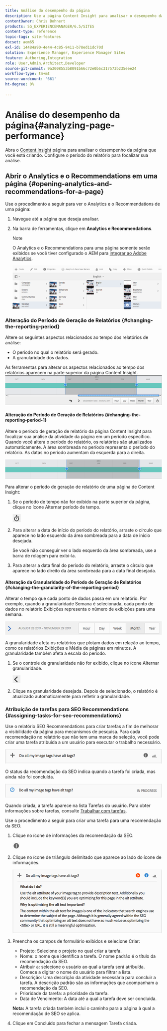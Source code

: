 ```yaml
---
title: Análise do desempenho da página
description: Use a página Content Insight para analisar o desempenho da página que você está criando
contentOwner: Chris Bohnert
products: SG_EXPERIENCEMANAGER/6.5/SITES
content-type: reference
topic-tags: site-features
docset: aem65
exl-id: 14484a90-4e44-4c85-9411-b78ed11dc70d
solution: Experience Manager, Experience Manager Sites
feature: Authoring,Integration
role: User,Admin,Architect,Developer
source-git-commit: 9a3008553b8091b66c72e0b6c317573b235eee24
workflow-type: tm+mt
source-wordcount: '661'
ht-degree: 0%

---
```


# Análise do desempenho da página{#analyzing-page-performance}

Abra o [Content Insight](/help/sites-authoring/content-insights.md) página para analisar o desempenho da página que você está criando. Configure o período do relatório para focalizar sua análise.

## Abrir o Analytics e o Recommendations em uma página {#opening-analytics-and-recommendations-for-a-page}

Use o procedimento a seguir para ver o Analytics e o Recommendations de uma página:

1. Navegue até a página que deseja analisar.
1. Na barra de ferramentas, clique em **Analytics e Recommendations**.

   >[!NOTE]
   >
   >O Analytics e o Recommendations para uma página somente serão exibidos se você tiver configurado o AEM para [integrar ao Adobe Analytics](/help/sites-administering/adobeanalytics-connect.md).

   ![screen-shot_2019-03-05at115319](assets/screen-shot_2019-03-05at115319.png)

### Alteração do Período de Geração de Relatórios {#changing-the-reporting-period}

Altere os seguintes aspectos relacionados ao tempo dos relatórios de análise:

* O período no qual o relatório será gerado.
* A granularidade dos dados.

As ferramentas para alterar os aspectos relacionados ao tempo dos relatórios aparecem na parte superior da página Content Insight. ![chlimage_1-126](assets/chlimage_1-126.png)

#### Alteração do Período de Geração de Relatórios {#changing-the-reporting-period-1}

Altere o período de geração de relatório da página Content Insight para focalizar sua análise da atividade da página em um período específico. Quando você altera o período do relatório, os relatórios são atualizados automaticamente. A área sombreada no período representa o período do relatório. As datas no período aumentam da esquerda para a direita.

![chlimage_1-127](assets/chlimage_1-127.png)

Para alterar o período de geração de relatório de uma página de Content Insight:

1. Se o período de tempo não for exibido na parte superior da página, clique no ícone Alternar período de tempo.

   ![Alternar intervalo de tempo](do-not-localize/chlimage_1-22.png)

1. Para alterar a data de início do período do relatório, arraste o círculo que aparece no lado esquerdo da área sombreada para a data de início desejada.

   Se você não conseguir ver o lado esquerdo da área sombreada, use a barra de rolagem para exibi-la.

1. Para alterar a data final do período do relatório, arraste o círculo que aparece no lado direito da área sombreada para a data final desejada.

#### Alteração da Granularidade do Período de Geração de Relatórios {#changing-the-granularity-of-the-reporting-period}

Alterar o tempo que cada ponto de dados passa em um relatório. Por exemplo, quando a granularidade Semana é selecionada, cada ponto de dados no relatório Exibições representa o número de exibições para uma semana.

![screen_shot_2017-11-29at141001](assets/screen_shot_2017-11-29at141001.png)

A granularidade afeta os relatórios que plotam dados em relação ao tempo, como os relatórios Exibições e Média de páginas em minutos. A granularidade também afeta a escala do período.

1. Se o controle de granularidade não for exibido, clique no ícone Alternar granularidade.

   ![chlimage_1-128](assets/chlimage_1-128.png)

1. Clique na granularidade desejada. Depois de selecionado, o relatório é atualizado automaticamente para refletir a granularidade.

### Atribuição de tarefas para SEO Recommendations {#assigning-tasks-for-seo-recommendations}

Use o relatório SEO Recommendations para criar tarefas a fim de melhorar a visibilidade da página para mecanismos de pesquisa. Para cada recomendação no relatório que não tem uma marca de seleção, você pode criar uma tarefa atribuída a um usuário para executar o trabalho necessário.

![chlimage_1-129](assets/chlimage_1-129.png)

O status da recomendação da SEO indica quando a tarefa foi criada, mas ainda não foi concluída.

![chlimage_1-130](assets/chlimage_1-130.png)

Quando criada, a tarefa aparece na lista Tarefas do usuário. Para obter informações sobre tarefas, consulte [Trabalhar com tarefas](/help/sites-authoring/task-content.md).

Use o procedimento a seguir para criar uma tarefa para uma recomendação da SEO.

1. Clique no ícone de informações da recomendação da SEO.

   ![Ícone de informação](do-not-localize/chlimage_1-23.png)

1. Clique no ícone de triângulo delimitado que aparece ao lado do ícone de informações.

   ![chlimage_1-131](assets/chlimage_1-131.png)

1. Preencha os campos de formulário exibidos e selecione Criar:

   * Projeto: Selecione o projeto no qual criar a tarefa.
   * Nome: o nome que identifica a tarefa. O nome padrão é o título da recomendação da SEO.
   * Atribuir a: selecione o usuário ao qual a tarefa será atribuída. Comece a digitar o nome do usuário para filtrar a lista.
   * Descrição: Uma descrição da atividade necessária para concluir a tarefa. A descrição padrão são as informações que acompanham a recomendação da SEO.
   * Prioridade da tarefa: a prioridade da tarefa.
   * Data de Vencimento: A data até a qual a tarefa deve ser concluída.

   **Nota:** A tarefa criada também inclui o caminho para a página à qual a recomendação de SEO se aplica.

1. Clique em Concluído para fechar a mensagem Tarefa criada.
